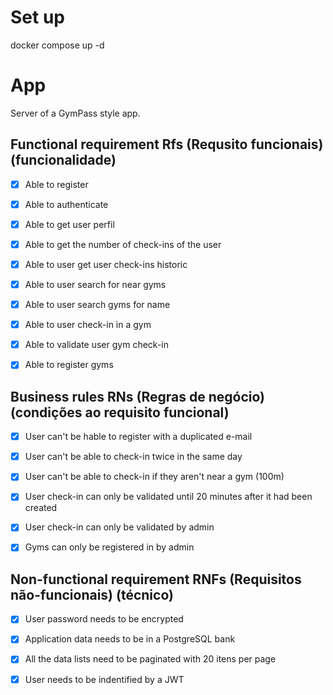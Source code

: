 # Set up

docker compose up -d

# App

Server of a GymPass style app.

## Functional requirement Rfs (Requsito funcionais) (funcionalidade)

- [x] Able to register

- [x] Able to authenticate

- [x] Able to get user perfil

- [x] Able to get the number of check-ins of the user

- [x] Able to user get user check-ins historic

- [x] Able to user search for near gyms

- [x] Able to user search gyms for name

- [x] Able to user check-in in a gym

- [x] Able to validate user gym check-in

- [x] Able to register gyms

## Business rules RNs (Regras de negócio) (condições ao requisito funcional)

- [x] User can't be hable to register with a duplicated e-mail

- [x] User can't be able to check-in twice in the same day

- [x] User can't be able to check-in if they aren't near a gym (100m)

- [x] User check-in can only be validated until 20 minutes after it had been created

- [x] User check-in can only be validated by admin

- [x] Gyms can only be registered in by admin

## Non-functional requirement RNFs (Requisitos não-funcionais) (técnico)

- [x] User password needs to be encrypted

- [x] Application data needs to be in a PostgreSQL bank

- [x] All the data lists need to be paginated with 20 itens per page

- [x] User needs to be indentified by a JWT

